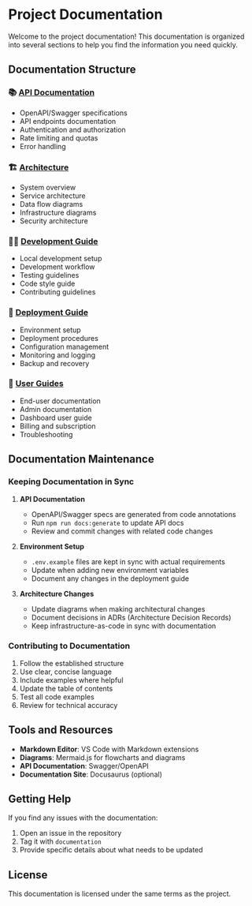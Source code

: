 # Project Documentation

Welcome to the project documentation! This documentation is organized into several sections to help you find the information you need quickly.

## Documentation Structure

### 📚 [API Documentation](./api/README.md)
- OpenAPI/Swagger specifications
- API endpoints documentation
- Authentication and authorization
- Rate limiting and quotas
- Error handling

### 🏗️ [Architecture](./architecture/README.md)
- System overview
- Service architecture
- Data flow diagrams
- Infrastructure diagrams
- Security architecture

### 👩‍💻 [Development Guide](./development/README.md)
- Local development setup
- Development workflow
- Testing guidelines
- Code style guide
- Contributing guidelines

### 🚀 [Deployment Guide](./deployment/README.md)
- Environment setup
- Deployment procedures
- Configuration management
- Monitoring and logging
- Backup and recovery

### 📖 [User Guides](./guides/README.md)
- End-user documentation
- Admin documentation
- Dashboard user guide
- Billing and subscription
- Troubleshooting

## Documentation Maintenance

### Keeping Documentation in Sync

1. **API Documentation**
   - OpenAPI/Swagger specs are generated from code annotations
   - Run `npm run docs:generate` to update API docs
   - Review and commit changes with related code changes

2. **Environment Setup**
   - `.env.example` files are kept in sync with actual requirements
   - Update when adding new environment variables
   - Document any changes in the deployment guide

3. **Architecture Changes**
   - Update diagrams when making architectural changes
   - Document decisions in ADRs (Architecture Decision Records)
   - Keep infrastructure-as-code in sync with documentation

### Contributing to Documentation

1. Follow the established structure
2. Use clear, concise language
3. Include examples where helpful
4. Update the table of contents
5. Test all code examples
6. Review for technical accuracy

## Tools and Resources

- **Markdown Editor**: VS Code with Markdown extensions
- **Diagrams**: Mermaid.js for flowcharts and diagrams
- **API Documentation**: Swagger/OpenAPI
- **Documentation Site**: Docusaurus (optional)

## Getting Help

If you find any issues with the documentation:
1. Open an issue in the repository
2. Tag it with `documentation`
3. Provide specific details about what needs to be updated

## License

This documentation is licensed under the same terms as the project. 